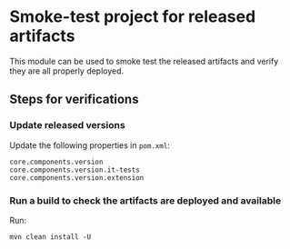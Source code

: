 # Smoke-test project for released artifacts

This module can be used to smoke test the released artifacts and verify they are all properly deployed.

## Steps for verifications

### Update released versions

Update the following properties in `pom.xml`:

```
core.components.version
core.components.version.it-tests
core.components.version.extension
```

### Run a build to check the artifacts are deployed and available

Run:

`mvn clean install -U`